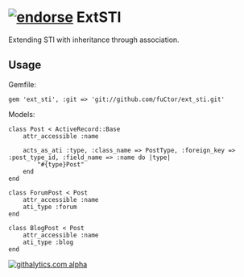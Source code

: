 [![endorse](https://api.coderwall.com/fuctor/endorsecount.png)](https://coderwall.com/fuctor)
ExtSTI
=======

Extending STI with inheritance through association.


Usage
------------
	
Gemfile:

	gem 'ext_sti', :git => 'git://github.com/fuCtor/ext_sti.git'

Models:

    class Post < ActiveRecord::Base
        attr_accessible :name

        acts_as_ati :type, :class_name => PostType, :foreign_key => :post_type_id, :field_name => :name do |type|       
            "#{type}Post"
        end    
    end

    class ForumPost < Post
        attr_accessible :name    
        ati_type :forum
    end
    
    class BlogPost < Post
        attr_accessible :name  
        ati_type :blog
    end
    
[![githalytics.com alpha](https://cruel-carlota.pagodabox.com/b283ce6c5951ab702477bf0743b5db3f "githalytics.com")](http://githalytics.com/fuCtor/ext_sti)
